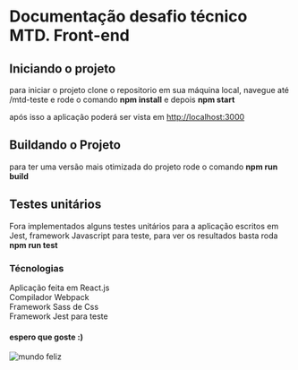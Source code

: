 # Documentação desafio técnico MTD. Front-end

## Iniciando o projeto 

para iniciar o projeto clone o repositorio em sua máquina local, navegue até /mtd-teste e rode o comando **npm install** e depois **npm start**

após isso a aplicação poderá ser vista em [http://localhost:3000](http://localhost:3000)

## Buildando o Projeto 

para ter uma versão mais otimizada do projeto rode o comando **npm run build**

## Testes unitários

Fora implementados alguns testes unitários para a aplicação escritos em Jest, framework Javascript para teste, para ver os resultados basta roda **npm run test**

### Técnologias

Aplicação feita em React.js <br/>
Compilador Webpack <br/>
Framework Sass de Css <br/>
Framework Jest para teste <br/>

#### espero que goste :)
<img src="https://media1.tenor.com/m/PHwDQdhpLasAAAAC/simpsons-lawyers.gif" alt="mundo feliz" />
